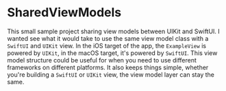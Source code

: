 # SharedViewModels
This small sample project sharing view models between UIKit and SwiftUI. I wanted see what it would take to use the same view model class with a `SwiftUI` and `UIKit` view. In the iOS target of the app, the `ExampleView` is powered by `UIKit`, in the macOS target, it's powered by `SwiftUI`. This view model structure could be useful for when you need to use different frameworks on different platforms. It also keeps things simple, whether you're building a `SwiftUI` or `UIKit` view, the view model layer can stay the same.
